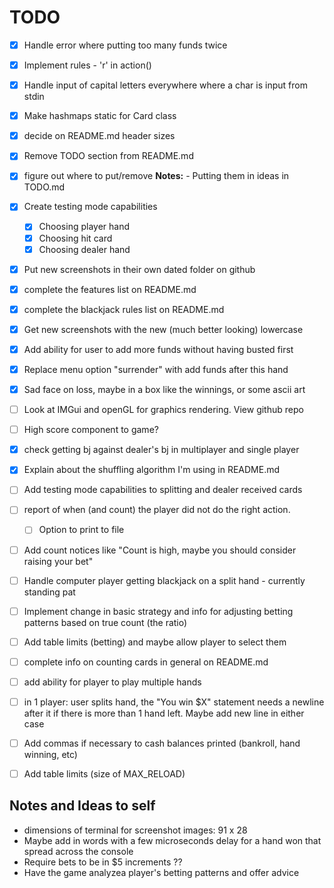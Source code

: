 # TODO

- [x] Handle error where putting too many funds twice
- [x] Implement rules - 'r' in action()
- [x] Handle input of capital letters everywhere where a char is input from stdin
- [x] Make hashmaps static for Card class
- [x] decide on README.md header sizes
- [x] Remove TODO section from README.md
- [x] figure out where to put/remove **Notes:** - Putting them in ideas in TODO.md
- [x] Create testing mode capabilities
  - [x] Choosing player hand
  - [x] Choosing hit card
  - [x] Choosing dealer hand
- [x] Put new screenshots in their own dated folder on github  
- [x] complete the features list on README.md
- [x] complete the blackjack rules list on README.md
- [x] Get new screenshots with the new (much better looking) lowercase  
- [x] Add ability for user to add more funds without having busted first
- [x] Replace menu option "surrender" with add funds after this hand
- [x] Sad face on loss, maybe in a box like the winnings, or some ascii art
- [ ] Look at IMGui and openGL for graphics rendering. View github repo
- [ ] High score component to game? 
- [x] check getting bj against dealer's bj in multiplayer and single player
- [x] Explain about the shuffling algorithm I'm using in README.md
- [ ] Add testing mode capabilities to splitting and dealer received cards
- [ ] report of when (and count) the player did not do the right action.  
  - [ ] Option to print to file
- [ ] Add count notices like "Count is high, maybe you should consider raising your bet"
- [ ] Handle computer player getting blackjack on a split hand - currently standing pat
- [ ] Implement change in basic strategy and info for adjusting betting patterns based on true count (the ratio)
- [ ] Add table limits (betting) and maybe allow player to select them
- [ ] complete info on counting cards in general on README.md
- [ ] add ability for player to play multiple hands
- [ ] in 1 player: user splits hand, the "You win $X" statement needs a newline after it if there is more than 1 hand left. Maybe add new line in either case

- [ ] Add commas if necessary to cash balances printed (bankroll, hand winning, etc)
- [ ] Add table limits (size of MAX_RELOAD)

## Notes and Ideas to self

- dimensions of terminal for screenshot images: 91 x 28
- Maybe add in words with a few microseconds delay for a hand won that spread across the console
- Require bets to be in $5 increments ??
- Have the game analyzea player's betting patterns and offer advice
